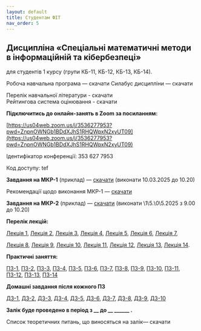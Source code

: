 ```yaml
---
layout: default
title: Студентам ФІТ
nav_order: 5
---
```


## Дисципліна «Спеціальні математичні методи в інформаційній та кібербезпеці»

для студентів 1 курсу (групи КБ-11, КБ-12, КБ-13, КБ-14).

Робоча навчальна програма — скачати         Силабус дисципліни — скачати

Перелік навчальної літератури - скачати  
Рейтингова система оцінювання - скачати

**Підключитись до онлайн-занять в Zoom за посиланням:**

[https://us04web.zoom.us/j/3536277953?pwd=ZnpnOWNGb1BDdXJhS1RHQWpxN2xyUT09](https://us04web.zoom.us/j/3536277953?pwd=ZnpnOWNGb1BDdXJhS1RHQWpxN2xyUT09)

Ідентифікатор конференції: 353 627 7953

Код доступу: tef

**Завдання на МКР-1** (приклад) — [скачати](https://www.dropbox.com/scl/fi/9g1p0nczlpxu9gqtbb155/_-1_-_.pdf?rlkey=tuitjy5ons0xv03xyjriq40ao&dl=0)   (виконати 10.03.2025  до 10.20)

Рекомендації щодо виконання МКР-1 — [скачати](https://www.dropbox.com/scl/fi/c7mehy6okdt55s6pnrlxb/_-1_.pdf?rlkey=kzek3t7p8mqb9jmwg32mf728z&dl=0)

**Завдання на МКР-2** (приклад) — [скачати](https://www.dropbox.com/scl/fi/1dvu3xantjd3li4i7kbiz/_-2_-_.pdf?rlkey=k8a02f29rlffy4z8q76tuq7yb&dl=0)   (виконати \1\5.\0\5.2025 з 9.00 до 10.20)

**Перелік лекцій:**

[Лекція 1](https://www.dropbox.com/scl/fi/tsi0lgcj6c3dcm4qpt6pc/_-1.pdf?rlkey=zb2umq4fg6o8vtpwowhdiyj4m&dl=0), [Лекція 2](https://www.dropbox.com/scl/fi/tc5o9k35fokny51msn4g4/_-2.pdf?rlkey=e859gilcgy6qbudigt4pmomyo&dl=0), [Лекція 3](https://www.dropbox.com/scl/fi/w1olxakvuvz6dlrmmo6mp/_-3.pdf?rlkey=3454liex3uar2j37r1oy8651d&dl=0), [Лекція 4](https://www.dropbox.com/scl/fi/7hoh5rk43wk0reapcm5sb/_-4.pdf?rlkey=33b7w6cqf9yl2hvmw2mctvnha&dl=0), [Лекція 5](https://www.dropbox.com/scl/fi/h3xlix2psdzwo5kfwgh2w/_-5.pdf?rlkey=1vguy49pnt921he3scjz8q9z0&dl=0), [Лекція 6](https://www.dropbox.com/scl/fi/eqtx8odevtmbdmcc79kff/_-6.pdf?rlkey=0ts8vky1hdfpq84gzele75ln6&dl=0), [Лекція 7](https://www.dropbox.com/scl/fi/cvo6sm5bszrmr9ogjs8k9/_-7.pdf?rlkey=v0blvhgh4lsflms0ycg1ocl3l&dl=0),

[Лекція 8](https://www.dropbox.com/scl/fi/k0y9g5g02hjwgtl860dpt/_-8.pdf?rlkey=qjyg3px3rnexg3m79grsbrlgn&dl=0), [Лекція 9](https://www.dropbox.com/scl/fi/bry6tyc8593mfehi73tg6/_-9.pdf?rlkey=1yj70vg35t1k80ms980ynd5iq&dl=0), [Лекція 10](https://www.dropbox.com/scl/fi/kgzieyg23gkle4r8k1a92/_-10.pdf?rlkey=gcjon464muzmgql8zdvw4t3u6&dl=0), [Лекція 11](https://www.dropbox.com/scl/fi/l93zy6q58mzgd48d2bwyw/_-11.pdf?rlkey=rnan6mphsfb07x61jdtos9w1j&dl=0), [Лекція 12](https://www.dropbox.com/scl/fi/xnjl4cjo5mdqbe6x3as3n/_-12.pdf?rlkey=6tke1183bxgh1ipf2sogrwpxv&dl=0), [Лекція 13](https://www.dropbox.com/scl/fi/vsr1u7n3w0zu2p0ds6w6a/_-13.pdf?rlkey=cwj8ftdne30lngnt6311fon4i&dl=0), [Лекція 14](https://www.dropbox.com/scl/fi/5npc8750ybh4z82wqctyf/_-14.pdf?rlkey=qsrfdaq06en19ey2ozk43e27w&dl=0). [  
](https://www.dropbox.com/s/9wx7p7zfy5z79jb/%D0%90%D0%A1%D0%94-1_%D0%9B%D0%B5%D0%BA%D1%86%D1%96%D1%8F-2.pdf?dl=0)

**Практичні заняття:**

[ПЗ-1](https://www.dropbox.com/scl/fi/deoq4i9t8s86iyepv2oqo/_-1.pdf?rlkey=z9o0x73ihj6upe6y1ltdoagv2&dl=0), [ПЗ-2](https://www.dropbox.com/scl/fi/zphacy29xo1fzs9g863lv/_-2.pdf?rlkey=kkfn9gfmyn44qmpjzlbvo6gh8&dl=0), [ПЗ-3](https://www.dropbox.com/scl/fi/iyw2dm7h7qj7avil668qa/_-3.pdf?rlkey=54zq31ahhgn1lru4uy14gij69&dl=0), [ПЗ-4](https://www.dropbox.com/scl/fi/hk5h7jyxikq8zxc9zuyr2/_-4.pdf?rlkey=i9bjh31frflz7sfnz5nxkn5g4&dl=0), [ПЗ-5](https://www.dropbox.com/scl/fi/wa9erycvcxa5seh8zx2jo/_-5.pdf?rlkey=x7s0cbyx5lycvcdblz7ojc3zh&dl=0), [ПЗ-6](https://www.dropbox.com/scl/fi/lnc4blald9ne6q4wzjr6o/_-6.pdf?rlkey=wsi8iihhiofre1yr592l9tnnr&dl=0), [ПЗ-7](https://www.dropbox.com/scl/fi/8267gmo2n62dn0kwkj4sj/_-7.pdf?rlkey=95nna82dnh671mrc9lui8jxv3&dl=0), [ПЗ-8](https://www.dropbox.com/scl/fi/ssb0k0b0mrl3lb698136l/_-8.pdf?rlkey=afxlrmy0j6l2xe76hds8xy5l1&dl=0), [ПЗ-9](https://www.dropbox.com/scl/fi/i82xxjyk8zumwywvb90zo/_-9.pdf?rlkey=y8iwuezk6gzlegiqohn64sujc&dl=0), [ПЗ-10](https://www.dropbox.com/scl/fi/yeg9qzd9n6ciso4d4bz7w/_-10.pdf?rlkey=npxq5yjbniwom06xu2w7h328q&dl=0), [ПЗ-11](https://www.dropbox.com/scl/fi/svf28epnosywaq5jjxsjc/_-11.pdf?rlkey=pr1peht7dqy0syv91lfv75dma&dl=0), [ПЗ-12](https://www.dropbox.com/scl/fi/wfpbsgn2tmqli23dbte82/_-12.pdf?rlkey=hzeh836v1fmen52tqslfcvsld&dl=0), [ПЗ-13](https://www.dropbox.com/scl/fi/7x1pa4czztbrs8hrpu0vb/_-13.pdf?rlkey=jijrt9wrzfdrkpvhnwr1yejg6&dl=0), [ПЗ-14](https://www.dropbox.com/scl/fi/qusb5zh21y8njdff57fzj/_-14.pdf?rlkey=6t1wrbe26rkk3lclg3murmcb0&dl=0)

**Домашні завдання після кожного ПЗ**

[ДЗ-1](https://www.dropbox.com/scl/fi/th2y2x2xzl8zqaeusru2o/_-1.pdf?rlkey=kcixkxxh2vm9sbw4jkitohpet&dl=0), [ДЗ-2](https://www.dropbox.com/scl/fi/5n01tedx76w5dq0jwxqsc/_-2.pdf?rlkey=i9metbgq0rn4925vb8hsmrehn&dl=0), [ДЗ-3](https://www.dropbox.com/scl/fi/iy3hut92xpq1lwn5hl8yz/_-3.pdf?rlkey=2topcwe5iys90scopgzwdn0kg&dl=0), [ДЗ-4](https://www.dropbox.com/scl/fi/91vmoqzuvtofxyo7x1o5v/_-4.pdf?rlkey=zqaqt1fdj3pyy9j6k4txykdbo&dl=0), [ДЗ-5](https://www.dropbox.com/scl/fi/whhwvusa9m70wcwzqwieo/_-5.pdf?rlkey=x8m96jxh397gueqp9qiibrm7r&dl=0), [ДЗ-6](https://www.dropbox.com/scl/fi/ypeyochcui6hkmj05m80e/_-6.pdf?rlkey=03xkw4dmtow9ip66gaiw6ki0p&dl=0), [ДЗ-7](https://www.dropbox.com/scl/fi/mq5ofv27ecrbgvteyh98a/_-7.pdf?rlkey=sz8y5u7oz4zjedlqdl4z8aw4y&dl=0), [ДЗ-8](https://www.dropbox.com/scl/fi/obzuc6fgwfawo0791i7te/_-8.pdf?rlkey=9mhkr4wqehnjrc35v70scfofb&dl=0), [ДЗ-9](https://www.dropbox.com/scl/fi/ae0burse81of7i2s0wk1t/_-9.pdf?rlkey=ukocwkcm6ha0kfkozgr2drfri&dl=0), [ДЗ-10](https://www.dropbox.com/scl/fi/42bfo6jbh14ehx6q4pmlx/_-10.pdf?rlkey=9cyv6gcws00ujwq4aknml5rrj&dl=0)

**Залік буде проведено в період з \_\_ до \_\_  \_\_\_\_\_\_ .**

Список теоретичних питань, що виносяться на залік— скачати
